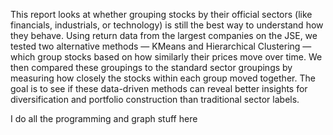 This report looks at whether grouping stocks by their official sectors (like financials, industrials, or technology) is still the best way to understand how they behave. Using return data from the largest companies on the JSE, we tested two alternative methods — KMeans and Hierarchical Clustering — which group stocks based on how similarly their prices move over time. We then compared these groupings to the standard sector groupings by measuring how closely the stocks within each group moved together. The goal is to see if these data-driven methods can reveal better insights for diversification and portfolio construction than traditional sector labels.

I do all the programming and graph stuff here 
